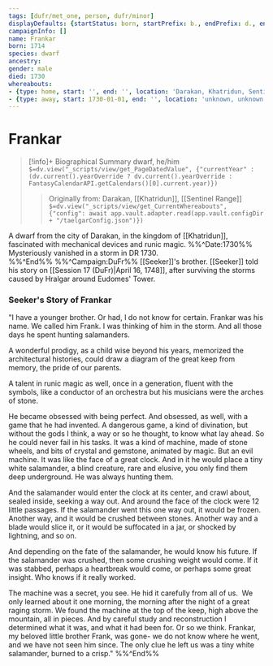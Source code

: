 ```yaml
---
tags: [dufr/met_one, person, dufr/minor]
displayDefaults: {startStatus: born, startPrefix: b., endPrefix: d., endStatus: died}
campaignInfo: []
name: Frankar
born: 1714
species: dwarf
ancestry:
gender: male
died: 1730
whereabouts:
- {type: home, start: '', end: '', location: 'Darakan, Khatridun, Sentinel Range'}
- {type: away, start: 1730-01-01, end: '', location: 'unknown, unknown'}
---
```

# Frankar
>[!info]+ Biographical Summary
>dwarf, he/him
>`$=dv.view("_scripts/view/get_PageDatedValue", {"currentYear" : (dv.current().yearOverride ? dv.current().yearOverride : FantasyCalendarAPI.getCalendars()[0].current.year)})`
>> Originally from: Darakan, [[Khatridun]], [[Sentinel Range]]
>> `$=dv.view("_scripts/view/get_CurrentWhereabouts", {"config": await app.vault.adapter.read(app.vault.configDir + "/taelgarConfig.json")})`

A dwarf from the city of Darakan, in the kingdom of [[Khatridun]], fascinated with mechanical devices and runic magic. 
%%^Date:1730%%
Mysteriously vanished in a storm in DR 1730.  
%%^End%%
%%^Campaign:DuFr%%
[[Seeker]]'s brother. [[Seeker]] told his story on [[Session 17 (DuFr)|April 16, 1748]], after surviving the storms caused by Hralgar around Eudomes' Tower.

### Seeker's Story of Frankar

"I have a younger brother. Or had, I do not know for certain. Frankar was his name. We called him Frank. I was thinking of him in the storm. And all those days he spent hunting salamanders.  
  
A wonderful prodigy, as a child wise beyond his years, memorized the architectural histories, could draw a diagram of the great keep from memory, the pride of our parents.  
  
A talent in runic magic as well, once in a generation, fluent with the symbols, like a conductor of an orchestra but his musicians were the arches of stone.  
  
He became obsessed with being perfect. And obsessed, as well, with a game that he had invented. A dangerous game, a kind of divination, but without the gods I think, a way or so he thought, to know what lay ahead. So he could never fail in his tasks. It was a kind of machine, made of stone wheels, and bits of crystal and gemstone, animated by magic. But an evil machine. It was like the face of a great clock. And in it he would place a tiny white salamander, a blind creature, rare and elusive, you only find them deep underground. He was always hunting them.  

And the salamander would enter the clock at its center, and crawl about, sealed inside, seeking a way out. And around the face of the clock were 12 little passages. If the salamander went this one way out, it would be frozen. Another way, and it would be crushed between stones. Another way and a blade would slice it, or it would be suffocated in a jar, or shocked by lightning, and so on.  
  
And depending on the fate of the salamander, he would know his future. If the salamander was crushed, then some crushing weight would come. If it was stabbed, perhaps a heartbreak would come, or perhaps some great insight. Who knows if it really worked.  
  
The machine was a secret, you see. He hid it carefully from all of us.  We only learned about it one morning, the morning after the night of a great raging storm. We found the machine at the top of the keep, high above the mountain, all in pieces. And by careful study and reconstruction I determined what it was, and what it had been for. Or so we think. Frankar, my beloved little brother Frank, was gone- we do not know where he went, and we have not seen him since. The only clue he left us was a tiny white salamander, burned to a crisp."
%%^End%%